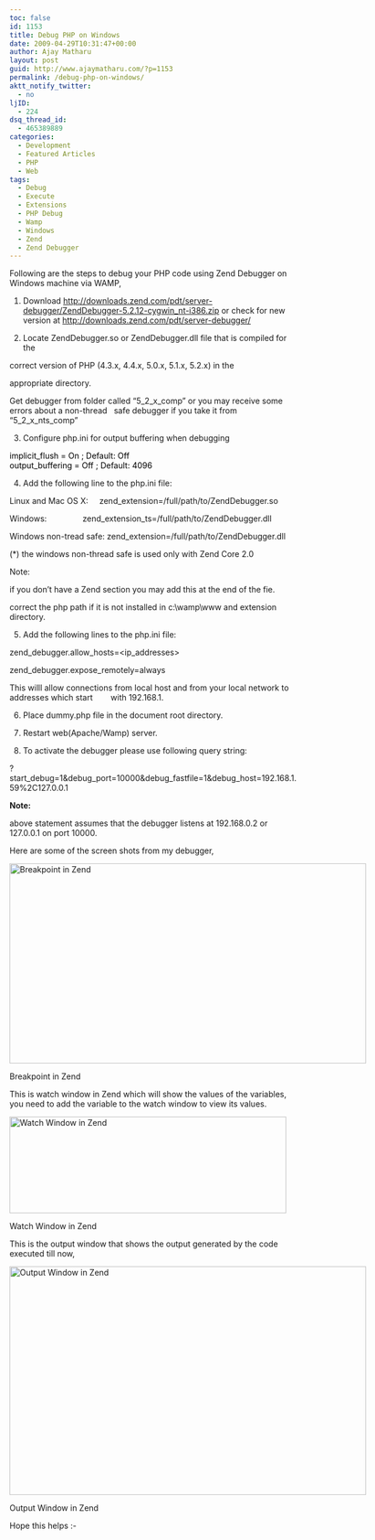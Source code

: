```yaml
---
toc: false
id: 1153
title: Debug PHP on Windows
date: 2009-04-29T10:31:47+00:00
author: Ajay Matharu
layout: post
guid: http://www.ajaymatharu.com/?p=1153
permalink: /debug-php-on-windows/
aktt_notify_twitter:
  - no
ljID:
  - 224
dsq_thread_id:
  - 465389889
categories:
  - Development
  - Featured Articles
  - PHP
  - Web
tags:
  - Debug
  - Execute
  - Extensions
  - PHP Debug
  - Wamp
  - Windows
  - Zend
  - Zend Debugger
---
```

Following are the steps to debug your PHP code using Zend Debugger on Windows machine via WAMP,

1. Download <a rel="nofollow" href="http://downloads.zend.com/pdt/server-debugger/ZendDebugger-5.2.12-cygwin_nt-i386.zip" target="_blank">http://downloads.zend.com/pdt/server-debugger/ZendDebugger-5.2.12-cygwin_nt-i386.zip</a> or check for new version at <a rel="nofollow" href="http://downloads.zend.com/pdt/server-debugger/" target="_blank">http://downloads.zend.com/pdt/server-debugger/</a>

2. Locate ZendDebugger.so or ZendDebugger.dll file that is compiled for the
  
correct version of PHP (4.3.x, 4.4.x, 5.0.x, 5.1.x, 5.2.x) in the
  
appropriate directory.

Get debugger from folder called &#8220;5\_2\_x\_comp&#8221; or you may receive some errors about a non-thread   safe debugger if you take it from &#8220;5\_2\_x\_nts_comp&#8221;

3. Configure php.ini for output buffering when debugging

 <span style="color: #000000;">implicit_flush </span><span style="color: #000000;">=</span> <span style="color: #000000;">On ; Default: Off<br /> output_buffering </span><span style="color: #000000;">=</span> <span style="color: #000000;">Off ; Default: 4096</span>

4. Add the following line to the php.ini file:
  
Linux and Mac OS X:     zend_extension=/full/path/to/ZendDebugger.so
  
Windows:                zend\_extension\_ts=/full/path/to/ZendDebugger.dll
  
Windows non-tread safe: zend_extension=/full/path/to/ZendDebugger.dll

(*) the windows non-thread safe is used only with Zend Core 2.0

Note:
  
if you don&#8217;t have a Zend section you may add this at the end of the fie.
  
correct the php path if it is not installed in c:\wamp\www and extension directory.

5. Add the following lines to the php.ini file:
  
zend\_debugger.allow\_hosts=<ip_addresses>
  
zend\_debugger.expose\_remotely=always

This willl allow connections from local host and from your local network to addresses which start        with 192.168.1.

6. Place dummy.php file in the document root directory.

7. Restart web(Apache/Wamp) server.

8. To activate the debugger please use following query string:
  
?start\_debug=1&debug\_port=10000&debug\_fastfile=1&debug\_host=192.168.1.59%2C127.0.0.1

<span style="font-weight: bold;">Note: </span>
  
above statement assumes that the debugger listens at 192.168.0.2 or 127.0.0.1 on port 10000.

Here are some of the screen shots from my debugger,

<div style="width: 635px" class="wp-caption aligncenter">
  <img title="Breakpoint in Zend" src="http://ajaymatharu.wordpress.com/files/2009/04/main.gif" alt="Breakpoint in Zend" width="625" height="350" />
  
  <p class="wp-caption-text">
    Breakpoint in Zend
  </p>
</div>

This is watch window in Zend which will show the values of the variables, you need to add the variable to the watch window to view its values.

<div style="width: 495px" class="wp-caption aligncenter">
  <img title="Watch Window in Zend" src="http://ajaymatharu.wordpress.com/files/2009/04/watch_window.gif" alt="Watch Window in Zend" width="485" height="169" />
  
  <p class="wp-caption-text">
    Watch Window in Zend
  </p>
</div>

This is the output window that shows the output generated by the code executed till now,

<div style="width: 635px" class="wp-caption aligncenter">
  <img title="Output Window in Zend" src="http://ajaymatharu.wordpress.com/files/2009/04/output_window.gif" alt="Output Window in Zend" width="625" height="400" />
  
  <p class="wp-caption-text">
    Output Window in Zend
  </p>
</div>

Hope this helps <img src="http://www.ajaymatharu.com/wp-includes/images/smilies/simple-smile.png" alt=":-)" class="wp-smiley" style="height: 1em; max-height: 1em;" />
